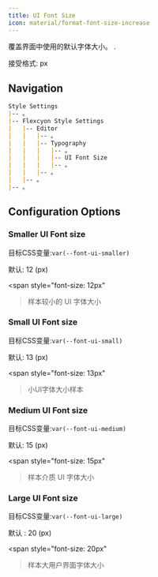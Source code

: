 ```yaml
---
title: UI Font Size
icon: material/format-font-size-increase
---
```


覆盖界面中使用的默认字体大小。
.

接受格式: px


## Navigation
```md
Style Settings
|-- 。
|-- Flexcyon Style Settings
|   |-- Editor
|   |   |-- 。
|   |   |-- Typography
|   |   |   |-- 。
|   |   |   |-- UI Font Size
|   |   |   |-- 。
|   |   |-- 。
|   |-- 。
|-- 。
```

## Configuration Options

### Smaller UI Font size
目标CSS变量:`var(--font-ui-smaller)`

默认: 12 (px)

<span style="font-size: 12px"
>样本较小的 UI 字体大小</span>

### Small UI Font size
目标CSS变量:`var(--font-ui-small)`

默认: 13 (px)

<span style="font-size: 13px"
>小UI字体大小样本</span>

### Medium UI Font size
目标CSS变量:`var(--font-ui-medium)`

默认: 15 (px)

<span style="font-size: 15px"
>样本介质 UI 字体大小</span>

### Large UI Font size
目标CSS变量:`var(--font-ui-large)`

默认 : 20 (px)

<span style="font-size: 20px"
>样本大用户界面字体大小</span>